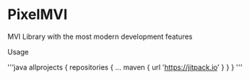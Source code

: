 # PixelMVI
MVI Library with the most modern development features

Usage

'''java
	allprojects {
		repositories {
			...
			maven { url 'https://jitpack.io' }
		}
	}
'''
